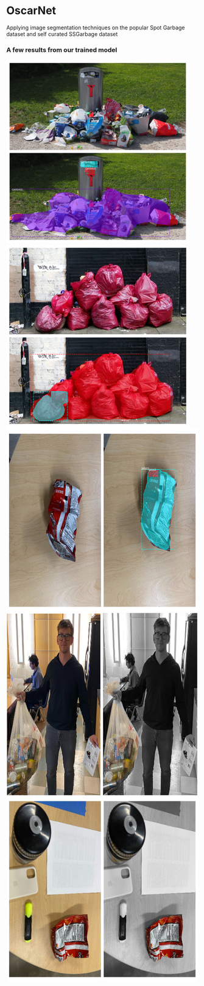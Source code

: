 # OscarNet
Applying image segmentation techniques on the popular Spot Garbage dataset and self curated SSGarbage dataset

      
      
      
### A few results from our trained model
<img src="https://github.com/rathoreanirudh/OscarNet/blob/master/data/results/bb_can.jpg" height="480" width="480">
<img src="https://github.com/rathoreanirudh/OscarNet/blob/master/data/results/bb_red_trash.jpg" height="480" width="480">
<img src="https://github.com/rathoreanirudh/OscarNet/blob/master/data/results/bb_chips.jpg" height="480" width="620">
<img src="https://github.com/rathoreanirudh/OscarNet/blob/master/data/results/hunteroutput.png" height="480" width="620">
<img src="https://github.com/rathoreanirudh/OscarNet/blob/master/data/results/splash_chips.jpg" height="480" width="620">
